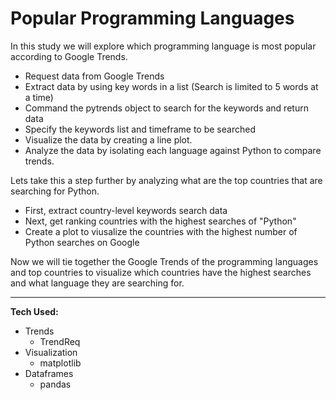 # Popular Programming Languages

In this study we will explore which programming language is most popular according to Google Trends. 

- Request data from Google Trends
- Extract data by using key words in a list (Search is limited to 5 words at a time)
- Command the pytrends object to search for the keywords and return data
- Specify the keywords list and timeframe to be searched
- Visualize the data by creating a line plot.
- Analyze the data by isolating each language against Python to compare trends.

Lets take this a step further by analyzing what are the top countries that are searching for Python.
- First, extract country-level keywords search data
- Next, get ranking countries with the highest searches of "Python"
- Create a plot to viusalize the countries with the highest number of Python searches on Google

Now we will tie together the Google Trends of the programming languages and top countries to visualize which countries have the highest searches and what language they are searching for.


---

**Tech Used:** 
- Trends
    - TrendReq
- Visualization
    - matplotlib
- Dataframes
    - pandas

